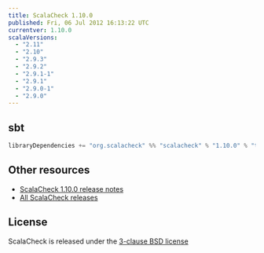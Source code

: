 ```yaml
---
title: ScalaCheck 1.10.0
published: Fri, 06 Jul 2012 16:13:22 UTC
currentver: 1.10.0
scalaVersions:
  - "2.11"
  - "2.10"
  - "2.9.3"
  - "2.9.2"
  - "2.9.1-1"
  - "2.9.1"
  - "2.9.0-1"
  - "2.9.0"
---
```

## sbt

```scala
libraryDependencies += "org.scalacheck" %% "scalacheck" % "1.10.0" % "test"
```

## Other resources

- [ScalaCheck 1.10.0 release notes](https://github.com/typelevel/scalacheck/tree/1.10.0/RELEASE)
- [All ScalaCheck releases](../releases.html)

## License

ScalaCheck is released under the [3-clause BSD license](https://github.com/typelevel/scalacheck/tree/1.10.0/LICENSE)
